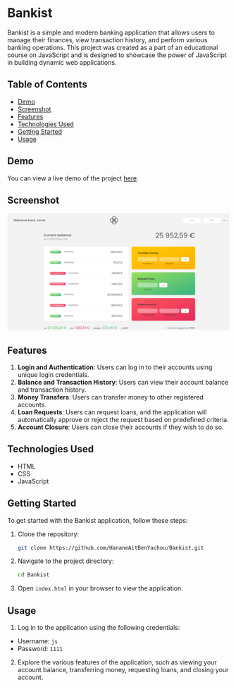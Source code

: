 # Bankist

Bankist is a simple and modern banking application that allows users to manage their finances, view transaction history, and perform various banking operations. This project was created as a part of an educational course on JavaScript and is designed to showcase the power of JavaScript in building dynamic web applications.

## Table of Contents

- [Demo](#demo)
- [Screenshot](#screenshot)
- [Features](#features)
- [Technologies Used](#technologies-used)
- [Getting Started](#getting-started)
- [Usage](#usage)

## Demo

You can view a live demo of the project [here](https://hananeaitbenyachou.github.io/Bankist/).

## Screenshot

![Bankist Screenshot](assets/images/Screenshot.png)

## Features

1. **Login and Authentication**: Users can log in to their accounts using unique login credentials.
2. **Balance and Transaction History**: Users can view their account balance and transaction history.
3. **Money Transfers**: Users can transfer money to other registered accounts.
4. **Loan Requests**: Users can request loans, and the application will automatically approve or reject the request based on predefined criteria.
5. **Account Closure**: Users can close their accounts if they wish to do so.

## Technologies Used

- HTML
- CSS
- JavaScript

## Getting Started

To get started with the Bankist application, follow these steps:

1. Clone the repository:
    ```bash
    git clone https://github.com/HananeAitBenYachou/Bankist.git
    ```
2. Navigate to the project directory:
    ```bash
    cd Bankist
    ```
3. Open `index.html` in your browser to view the application.

## Usage

1. Log in to the application using the following credentials:
- Username: `js`
- Password: `1111`
2. Explore the various features of the application, such as viewing your account balance, transferring money, requesting loans, and closing your account.
